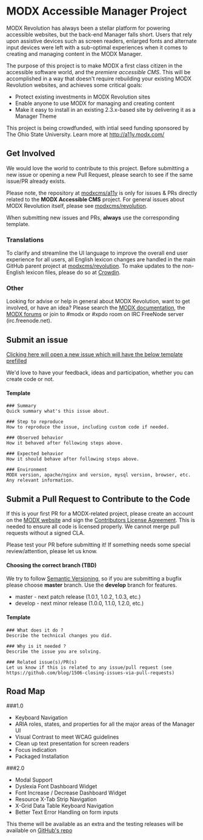 # MODX Accessible Manager Project

MODX Revolution has always been a stellar platform for powering accessible websites, but the back-end Manager falls short. Users that rely upon assistive devices such as screen readers, enlarged fonts and alternate input devices were left with a sub-optimal experiences when it comes to creating and managing content in the MODX Manager.

The purpose of this project is to make MODX a first class citizen in the accessible software world, and the _premiere accessible CMS_. This will be accomplished in a way that doesn't require rebuilding your existing MODX Revolution websites, and achieves some critical goals:

* Protect existing investments in MODX Revolution sites
* Enable anyone to use MODX for managing and creating content
* Make it easy to install in an existing 2.3.x-based site by delivering it as a Manager Theme

This project is being crowdfunded, with intial seed funding sponsored by The Ohio State University. Learn more at http://a11y.modx.com/

## Get Involved

We would love the world to contribute to this project. Before submitting a new issue or opening a new Pull Request, please search to see if the same issue/PR already exists.

Please note, the repository at [modxcms/a11y](https://github.com/modxcms/a11y/) is only for issues & PRs directly related to the **MODX Accessible CMS** project. For general issues about MODX Revolution itself, please see [modxcms/revolution](https://github.com/modxcms/revolution/).

When submitting new issues and PRs, **always** use the corresponding template.

### Translations
To clarify and streamline the UI language to improve the overall end user experience for all users, all English lexicon changes are handled in the main GitHub parent project at [modxcms/revolution](https://github.com/modxcms/revolution/). To make updates to the non-English lexicon files, please do so at [Crowdin](http://translate.modx.com).

### Other
Looking for advise or help in general about MODX Revolution, want to get involved, or have an idea? Please search the [MODX documentation](http://rtfm.modx.com/), the [MODX forums](http://forums.modx.com/) or join to #modx or #xpdo room on IRC FreeNode server (irc.freenode.net).

## Submit an issue

[Clicking here will open a new issue which will have the below template prefilled](https://github.com/modxcms/a11y/issues/new?title=Issue%3A%20&body=%23%23%23%20Summary%0AQuick%20summary%20what%27s%20this%20issue%20about.%0A%0A%23%23%23%20Step%20to%20reproduce%0AHow%20to%20reproduce%20the%20issue%2C%20including%20custom%20code%20if%20needed.%0A%0A%23%23%23%20Observed%20behavior%0AHow%20it%20behaved%20after%20following%20steps%20above.%0A%0A%23%23%23%20Expected%20behavior%0AHow%20it%20should%20behave%20after%20following%20steps%20above.%0A%0A%23%23%23%20Environment%0AMODX%20version%2C%20apache%2Fnginx%20and%20version%2C%20mysql%20version%2C%20browser%2C%20etc.%20Any%20relevant%20information.)

We'd love to have your feedback, ideas and participation, whether you can create code or not.

#### Template

    ### Summary
    Quick summary what's this issue about.

    ### Step to reproduce
    How to reproduce the issue, including custom code if needed.

    ### Observed behavior
    How it behaved after following steps above.

    ### Expected behavior
    How it should behave after following steps above.

    ### Environment
    MODX version, apache/nginx and version, mysql version, browser, etc. Any relevant information.


## Submit a Pull Request to Contribute to the Code
If this is your first PR for a MODX-related project, please create an account on the [MODX website](http://www.modx.com) and sign the [Contributors License Agreement](http://develop.modx.com/contribute/cla/). This is needed to ensure all code is licensed properly. We cannot merge pull requests without a signed CLA.

Please test your PR before submitting it! If something needs some special review/attention, please let us know.

#### Choosing the correct branch (TBD)
We try to follow [Semantic Versioning](http://semver.org/), so if you are submitting a bugfix please choose **master** branch. Use the **develop** branch for features.

* master - next patch release (1.0.1, 1.0.2, 1.0.3, etc.)
* develop - next minor release (1.0.0, 1.1.0, 1.2.0, etc.)

#### Template

    ### What does it do ?
    Describe the technical changes you did.

    ### Why is it needed ?
    Describe the issue you are solving.

    ### Related issue(s)/PR(s)
    Let us know if this is related to any issue/pull request (see https://github.com/blog/1506-closing-issues-via-pull-requests)

## Road Map
###1.0
* Keyboard Navigation
* ARIA roles, states, and properties for all the major areas of the Manager UI
* Visual Contrast to meet WCAG guidelines
* Clean up text presentation for screen readers
* Focus indication
* Packaged Installation

###2.0
* Modal Support
* Dyslexia Font Dashboard Widget
* Font Increase / Decrease Dashboard Widget
* Resource X-Tab Strip Navigation
* X-Grid Data Table Keyboard Navigation
* Better Text Error Handling on form inputs

This theme will be available as an extra and the testing releases will be available on [GitHub's repo](https://github.com/modxcms/a11y/releases)
